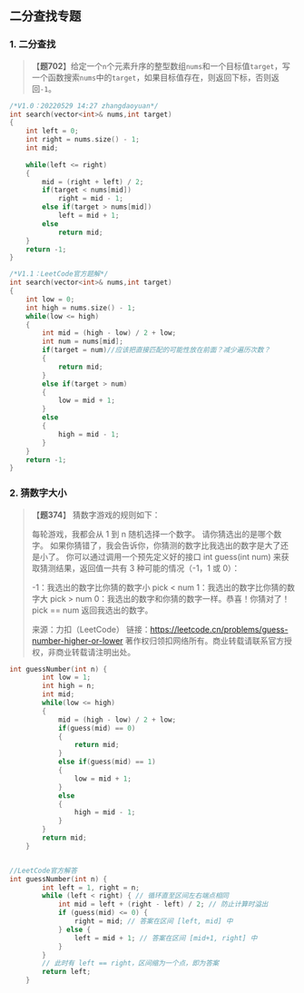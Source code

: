 ## 二分查找专题

### 1. 二分查找

> 【**题702**】给定一个`n`个元素升序的整型数组`nums`和一个目标值`target`，写一个函数搜索`nums`中的`target`，如果目标值存在，则返回下标，否则返回`-1`。



```C++
/*V1.0：20220529 14:27 zhangdaoyuan*/
int search(vector<int>& nums,int target)
{
    int left = 0;
    int right = nums.size() - 1;
    int mid;
    
    while(left <= right)
    {
        mid = (right + left) / 2;
        if(target < nums[mid])
            right = mid - 1;
        else if(target > nums[mid])
            left = mid + 1;
        else
            return mid;
    }
    return -1;
}

/*V1.1：LeetCode官方题解*/
int search(vector<int>& nums,int target)
{
    int low = 0;
    int high = nums.size() - 1;
    while(low <= high)
    {
        int mid = (high - low) / 2 + low;
        int num = nums[mid];
        if(target = num)//应该把直接匹配的可能性放在前面？减少遍历次数？
        {
            return mid;
        }
        else if(target > num)
        {
            low = mid + 1;
        }
        else
        {
            high = mid - 1;
        }
    }
    return -1;
}
```



### 2. 猜数字大小

> 【**题374**】
> 猜数字游戏的规则如下：
>
> 每轮游戏，我都会从 1 到 n 随机选择一个数字。 请你猜选出的是哪个数字。
> 如果你猜错了，我会告诉你，你猜测的数字比我选出的数字是大了还是小了。
> 你可以通过调用一个预先定义好的接口 int guess(int num) 来获取猜测结果，返回值一共有 3 种可能的情况（-1，1 或 0）：
>
> -1：我选出的数字比你猜的数字小 pick < num
> 1：我选出的数字比你猜的数字大 pick > num
> 0：我选出的数字和你猜的数字一样。恭喜！你猜对了！pick == num
> 返回我选出的数字。
>
> 来源：力扣（LeetCode）
> 链接：https://leetcode.cn/problems/guess-number-higher-or-lower
> 著作权归领扣网络所有。商业转载请联系官方授权，非商业转载请注明出处。



```C++
int guessNumber(int n) {
        int low = 1;
        int high = n;
        int mid;
        while(low <= high)
        {
            mid = (high - low) / 2 + low;
            if(guess(mid) == 0)
            {
                return mid; 
            }
            else if(guess(mid) == 1)
            {
                low = mid + 1;
            }
            else
            {
                high = mid - 1;
            }
        }
        return mid;
    }


//LeetCode官方解答
int guessNumber(int n) {
        int left = 1, right = n;
        while (left < right) { // 循环直至区间左右端点相同
            int mid = left + (right - left) / 2; // 防止计算时溢出
            if (guess(mid) <= 0) {
                right = mid; // 答案在区间 [left, mid] 中
            } else {
                left = mid + 1; // 答案在区间 [mid+1, right] 中
            }
        }
        // 此时有 left == right，区间缩为一个点，即为答案
        return left;
    }
```

